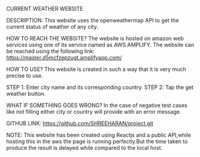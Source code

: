 CURRENT WEATHER WEBSITE

DESCRIPTION:
	This website uses the openweathermap API to get the current status of weather of any city.

HOW TO REACH THE WEBSITE?
	The website is hosted on amazon web services using one of its service named as AWS AMPLIFY.
	The website can be reached using the following link: https://master.d5mcfzepzugt.amplifyapp.com/

HOW TO USE?
	This website is created in such a way that it is very much precise to use.
 

STEP 1:
	Enter city name and its corresponding country.
STEP 2:
	Tap the get weather button.

WHAT IF SOMETHING GOES WRONG?
	In the case of negative test cases like not filling either city or country will provide with an error message.
 


GITHUB LINK:  https://github.com/SHREEHARAN/project.git

NOTE:
	This website has been created using Reactjs and a public API,while hosting this in the aws the page is running perfectly.But the time taken to produce the result is delayed while compared to the local host.

